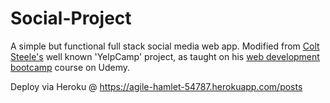 # Social-Project
A simple but functional full stack social media web app. Modified from [Colt Steele's](https://www.udemy.com/user/coltsteele/) well known 'YelpCamp' project, as taught on his [web development bootcamp](https://www.udemy.com/course/the-web-developer-bootcamp/) course on Udemy.

Deploy via Heroku @ https://agile-hamlet-54787.herokuapp.com/posts
